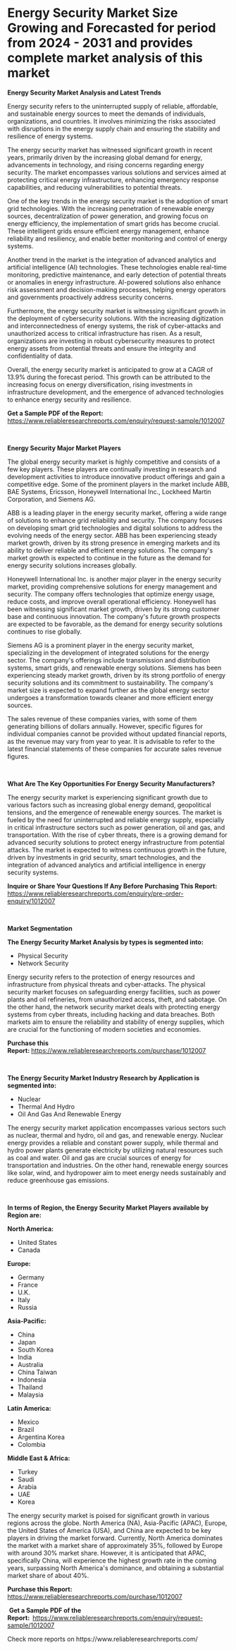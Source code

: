 <p><h1>Energy Security Market Size Growing and Forecasted for period from 2024 - 2031 and provides complete market analysis of this market</h1></p><p><strong>Energy Security Market Analysis and Latest Trends</strong></p>
<p><p>Energy security refers to the uninterrupted supply of reliable, affordable, and sustainable energy sources to meet the demands of individuals, organizations, and countries. It involves minimizing the risks associated with disruptions in the energy supply chain and ensuring the stability and resilience of energy systems.</p><p>The energy security market has witnessed significant growth in recent years, primarily driven by the increasing global demand for energy, advancements in technology, and rising concerns regarding energy security. The market encompasses various solutions and services aimed at protecting critical energy infrastructure, enhancing emergency response capabilities, and reducing vulnerabilities to potential threats.</p><p>One of the key trends in the energy security market is the adoption of smart grid technologies. With the increasing penetration of renewable energy sources, decentralization of power generation, and growing focus on energy efficiency, the implementation of smart grids has become crucial. These intelligent grids ensure efficient energy management, enhance reliability and resiliency, and enable better monitoring and control of energy systems.</p><p>Another trend in the market is the integration of advanced analytics and artificial intelligence (AI) technologies. These technologies enable real-time monitoring, predictive maintenance, and early detection of potential threats or anomalies in energy infrastructure. AI-powered solutions also enhance risk assessment and decision-making processes, helping energy operators and governments proactively address security concerns.</p><p>Furthermore, the energy security market is witnessing significant growth in the deployment of cybersecurity solutions. With the increasing digitization and interconnectedness of energy systems, the risk of cyber-attacks and unauthorized access to critical infrastructure has risen. As a result, organizations are investing in robust cybersecurity measures to protect energy assets from potential threats and ensure the integrity and confidentiality of data.</p><p>Overall, the energy security market is anticipated to grow at a CAGR of 13.9% during the forecast period. This growth can be attributed to the increasing focus on energy diversification, rising investments in infrastructure development, and the emergence of advanced technologies to enhance energy security and resilience.</p></p>
<p><strong>Get a Sample PDF of the Report:&nbsp;</strong> <a href="https://www.reliableresearchreports.com/enquiry/request-sample/1012007">https://www.reliableresearchreports.com/enquiry/request-sample/1012007</a></p>
<p>&nbsp;</p>
<p><strong>Energy Security Major Market Players</strong></p>
<p><p>The global energy security market is highly competitive and consists of a few key players. These players are continually investing in research and development activities to introduce innovative product offerings and gain a competitive edge. Some of the prominent players in the market include ABB, BAE Systems, Ericsson, Honeywell International Inc., Lockheed Martin Corporation, and Siemens AG.</p><p>ABB is a leading player in the energy security market, offering a wide range of solutions to enhance grid reliability and security. The company focuses on developing smart grid technologies and digital solutions to address the evolving needs of the energy sector. ABB has been experiencing steady market growth, driven by its strong presence in emerging markets and its ability to deliver reliable and efficient energy solutions. The company's market growth is expected to continue in the future as the demand for energy security solutions increases globally.</p><p>Honeywell International Inc. is another major player in the energy security market, providing comprehensive solutions for energy management and security. The company offers technologies that optimize energy usage, reduce costs, and improve overall operational efficiency. Honeywell has been witnessing significant market growth, driven by its strong customer base and continuous innovation. The company's future growth prospects are expected to be favorable, as the demand for energy security solutions continues to rise globally.</p><p>Siemens AG is a prominent player in the energy security market, specializing in the development of integrated solutions for the energy sector. The company's offerings include transmission and distribution systems, smart grids, and renewable energy solutions. Siemens has been experiencing steady market growth, driven by its strong portfolio of energy security solutions and its commitment to sustainability. The company's market size is expected to expand further as the global energy sector undergoes a transformation towards cleaner and more efficient energy sources.</p><p>The sales revenue of these companies varies, with some of them generating billions of dollars annually. However, specific figures for individual companies cannot be provided without updated financial reports, as the revenue may vary from year to year. It is advisable to refer to the latest financial statements of these companies for accurate sales revenue figures.</p></p>
<p>&nbsp;</p>
<p><strong>What Are The Key Opportunities For Energy Security Manufacturers?</strong></p>
<p><p>The energy security market is experiencing significant growth due to various factors such as increasing global energy demand, geopolitical tensions, and the emergence of renewable energy sources. The market is fueled by the need for uninterrupted and reliable energy supply, especially in critical infrastructure sectors such as power generation, oil and gas, and transportation. With the rise of cyber threats, there is a growing demand for advanced security solutions to protect energy infrastructure from potential attacks. The market is expected to witness continuous growth in the future, driven by investments in grid security, smart technologies, and the integration of advanced analytics and artificial intelligence in energy security systems.</p></p>
<p><strong>Inquire or Share Your Questions If Any Before Purchasing This Report:</strong> <a href="https://www.reliableresearchreports.com/enquiry/pre-order-enquiry/1012007">https://www.reliableresearchreports.com/enquiry/pre-order-enquiry/1012007</a></p>
<p>&nbsp;</p>
<p><strong>Market Segmentation</strong></p>
<p><strong>The Energy Security Market Analysis by types is segmented into:</strong></p>
<p><ul><li>Physical Security</li><li>Network Security</li></ul></p>
<p><p>Energy security refers to the protection of energy resources and infrastructure from physical threats and cyber-attacks. The physical security market focuses on safeguarding energy facilities, such as power plants and oil refineries, from unauthorized access, theft, and sabotage. On the other hand, the network security market deals with protecting energy systems from cyber threats, including hacking and data breaches. Both markets aim to ensure the reliability and stability of energy supplies, which are crucial for the functioning of modern societies and economies.</p></p>
<p><strong>Purchase this Report:&nbsp;</strong><a href="https://www.reliableresearchreports.com/purchase/1012007">https://www.reliableresearchreports.com/purchase/1012007</a></p>
<p>&nbsp;</p>
<p><strong>The Energy Security Market Industry Research by Application is segmented into:</strong></p>
<p><ul><li>Nuclear</li><li>Thermal And Hydro</li><li>Oil And Gas And Renewable Energy</li></ul></p>
<p><p>The energy security market application encompasses various sectors such as nuclear, thermal and hydro, oil and gas, and renewable energy. Nuclear energy provides a reliable and constant power supply, while thermal and hydro power plants generate electricity by utilizing natural resources such as coal and water. Oil and gas are crucial sources of energy for transportation and industries. On the other hand, renewable energy sources like solar, wind, and hydropower aim to meet energy needs sustainably and reduce greenhouse gas emissions.</p></p>
<p>&nbsp;</p>
<p><strong>In terms of Region, the Energy Security Market Players available by Region are:</strong></p>
<p>
    <p> <strong> North America: </strong>
        <ul>
            <li>United States</li>
            <li>Canada</li>
        </ul>
        </p> 
    <p> <strong> Europe: </strong>
        <ul>
            <li>Germany</li>
            <li>France</li>
            <li>U.K.</li>
            <li>Italy</li>
            <li>Russia</li>
        </ul>
        </p> 
    <p> <strong> Asia-Pacific: </strong>
        <ul>
            <li>China</li>
            <li>Japan</li>
            <li>South Korea</li>
            <li>India</li>
            <li>Australia</li>
            <li>China Taiwan</li>
            <li>Indonesia</li>
            <li>Thailand</li>
            <li>Malaysia</li>
        </ul>
        </p> 
    <p> <strong> Latin America: </strong>
        <ul>
            <li>Mexico</li>
            <li>Brazil</li>
            <li>Argentina Korea</li>
            <li>Colombia</li>
        </ul>
        </p> 
    <p> <strong> Middle East & Africa: </strong>
        <ul>
            <li>Turkey</li>
            <li>Saudi</li>
            <li>Arabia</li>
            <li>UAE</li>
            <li>Korea</li>
        </ul>
    </p>
    </p>
<p><p>The energy security market is poised for significant growth in various regions across the globe. North America (NA), Asia-Pacific (APAC), Europe, the United States of America (USA), and China are expected to be key players in driving the market forward. Currently, North America dominates the market with a market share of approximately 35%, followed by Europe with around 30% market share. However, it is anticipated that APAC, specifically China, will experience the highest growth rate in the coming years, surpassing North America's dominance, and obtaining a substantial market share of about 40%.</p></p>
<p><strong>Purchase this Report: </strong><a href="https://www.reliableresearchreports.com/purchase/1012007">https://www.reliableresearchreports.com/purchase/1012007</a></p>
<p>&nbsp;<strong>Get a Sample PDF of the Report:&nbsp;&nbsp;</strong><a href="https://www.reliableresearchreports.com/enquiry/request-sample/1012007">https://www.reliableresearchreports.com/enquiry/request-sample/1012007</a></p>
<p><strong></strong></p>
<p>Check more reports on https://www.reliableresearchreports.com/</p>